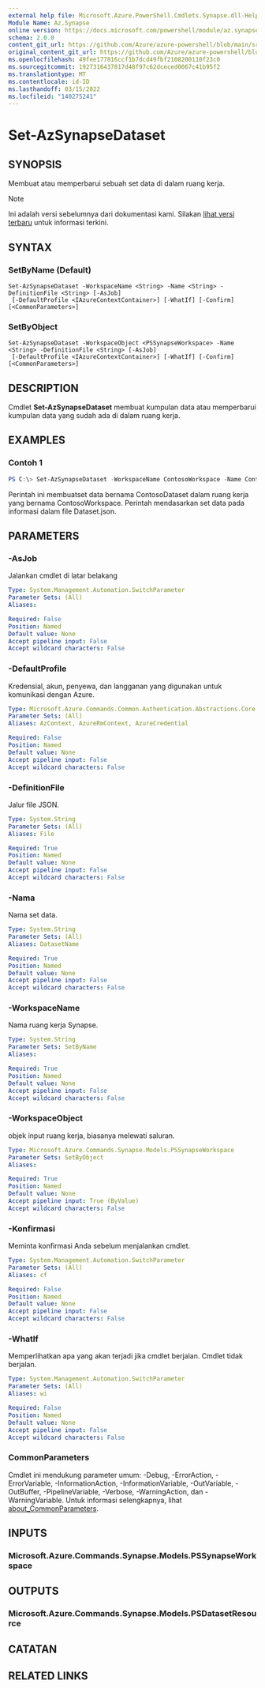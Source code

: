 ```yaml
---
external help file: Microsoft.Azure.PowerShell.Cmdlets.Synapse.dll-Help.xml
Module Name: Az.Synapse
online version: https://docs.microsoft.com/powershell/module/az.synapse/set-azsynapsedataset
schema: 2.0.0
content_git_url: https://github.com/Azure/azure-powershell/blob/main/src/Synapse/Synapse/help/Set-AzSynapseDataset.md
original_content_git_url: https://github.com/Azure/azure-powershell/blob/main/src/Synapse/Synapse/help/Set-AzSynapseDataset.md
ms.openlocfilehash: 49fee177816ccf1b7dcd49fbf2108200110f23c0
ms.sourcegitcommit: 1927316437817d48f97c62dceced0067c41b95f2
ms.translationtype: MT
ms.contentlocale: id-ID
ms.lasthandoff: 03/15/2022
ms.locfileid: "140275241"
---
```

# Set-AzSynapseDataset

## SYNOPSIS
Membuat atau memperbarui sebuah set data di dalam ruang kerja.

> [!NOTE]
>Ini adalah versi sebelumnya dari dokumentasi kami. Silakan [lihat versi terbaru](/powershell/module/az.synapse/set-azsynapsedataset) untuk informasi terkini.

## SYNTAX

### SetByName (Default)
```
Set-AzSynapseDataset -WorkspaceName <String> -Name <String> -DefinitionFile <String> [-AsJob]
 [-DefaultProfile <IAzureContextContainer>] [-WhatIf] [-Confirm] [<CommonParameters>]
```

### SetByObject
```
Set-AzSynapseDataset -WorkspaceObject <PSSynapseWorkspace> -Name <String> -DefinitionFile <String> [-AsJob]
 [-DefaultProfile <IAzureContextContainer>] [-WhatIf] [-Confirm] [<CommonParameters>]
```

## DESCRIPTION
Cmdlet **Set-AzSynapseDataset** membuat kumpulan data atau memperbarui kumpulan data yang sudah ada di dalam ruang kerja.

## EXAMPLES

### Contoh 1
```powershell
PS C:\> Set-AzSynapseDataset -WorkspaceName ContosoWorkspace -Name ContosoDataset -DefinitionFile "C:\\samples\\Dataset.json"
```

Perintah ini membuatset data bernama ContosoDataset dalam ruang kerja yang bernama ContosoWorkspace.
Perintah mendasarkan set data pada informasi dalam file Dataset.json.

## PARAMETERS

### -AsJob
Jalankan cmdlet di latar belakang

```yaml
Type: System.Management.Automation.SwitchParameter
Parameter Sets: (All)
Aliases:

Required: False
Position: Named
Default value: None
Accept pipeline input: False
Accept wildcard characters: False
```

### -DefaultProfile
Kredensial, akun, penyewa, dan langganan yang digunakan untuk komunikasi dengan Azure.

```yaml
Type: Microsoft.Azure.Commands.Common.Authentication.Abstractions.Core.IAzureContextContainer
Parameter Sets: (All)
Aliases: AzContext, AzureRmContext, AzureCredential

Required: False
Position: Named
Default value: None
Accept pipeline input: False
Accept wildcard characters: False
```

### -DefinitionFile
Jalur file JSON.

```yaml
Type: System.String
Parameter Sets: (All)
Aliases: File

Required: True
Position: Named
Default value: None
Accept pipeline input: False
Accept wildcard characters: False
```

### -Nama
Nama set data.

```yaml
Type: System.String
Parameter Sets: (All)
Aliases: DatasetName

Required: True
Position: Named
Default value: None
Accept pipeline input: False
Accept wildcard characters: False
```

### -WorkspaceName
Nama ruang kerja Synapse.

```yaml
Type: System.String
Parameter Sets: SetByName
Aliases:

Required: True
Position: Named
Default value: None
Accept pipeline input: False
Accept wildcard characters: False
```

### -WorkspaceObject
objek input ruang kerja, biasanya melewati saluran.

```yaml
Type: Microsoft.Azure.Commands.Synapse.Models.PSSynapseWorkspace
Parameter Sets: SetByObject
Aliases:

Required: True
Position: Named
Default value: None
Accept pipeline input: True (ByValue)
Accept wildcard characters: False
```

### -Konfirmasi
Meminta konfirmasi Anda sebelum menjalankan cmdlet.

```yaml
Type: System.Management.Automation.SwitchParameter
Parameter Sets: (All)
Aliases: cf

Required: False
Position: Named
Default value: None
Accept pipeline input: False
Accept wildcard characters: False
```

### -WhatIf
Memperlihatkan apa yang akan terjadi jika cmdlet berjalan.
Cmdlet tidak berjalan.

```yaml
Type: System.Management.Automation.SwitchParameter
Parameter Sets: (All)
Aliases: wi

Required: False
Position: Named
Default value: None
Accept pipeline input: False
Accept wildcard characters: False
```

### CommonParameters
Cmdlet ini mendukung parameter umum: -Debug, -ErrorAction, -ErrorVariable, -InformationAction, -InformationVariable, -OutVariable, -OutBuffer, -PipelineVariable, -Verbose, -WarningAction, dan -WarningVariable. Untuk informasi selengkapnya, lihat [about_CommonParameters](http://go.microsoft.com/fwlink/?LinkID=113216).

## INPUTS

### Microsoft.Azure.Commands.Synapse.Models.PSSynapseWorkspace

## OUTPUTS

### Microsoft.Azure.Commands.Synapse.Models.PSDatasetResource

## CATATAN

## RELATED LINKS
